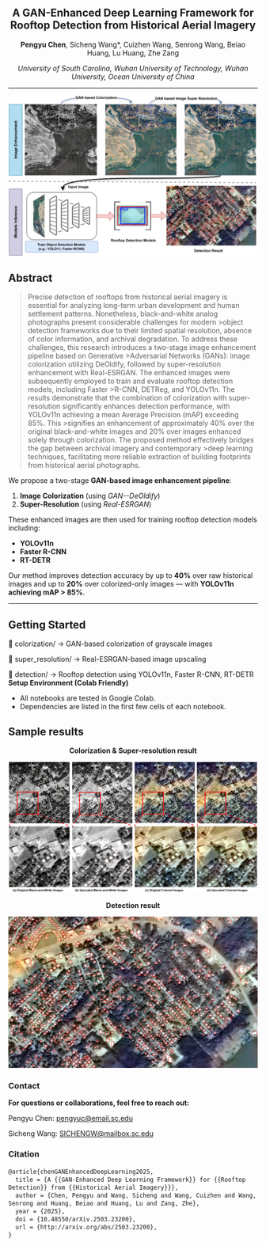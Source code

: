 <div align="center">

## A GAN-Enhanced Deep Learning Framework for Rooftop Detection from Historical Aerial Imagery

**Pengyu Chen**, Sicheng Wang*, Cuizhen Wang, Senrong Wang, Beiao Huang, Lu Huang, Zhe Zang  

*University of South Carolina, Wuhan University of Technology, Wuhan University, Ocean University of China*  

---

![](docs/framework.png)
</div>

## Abstract

>Precise detection of rooftops from historical aerial imagery is essential for analyzing long-term urban development and human settlement patterns. Nonetheless, black-and-white analog photographs present considerable challenges for modern >object detection frameworks due to their limited spatial resolution, absence of color information, and archival degradation. To address these challenges, this research introduces a two-stage image enhancement pipeline based on Generative >Adversarial Networks (GANs): image colorization utilizing DeOldify, followed by super-resolution enhancement with Real-ESRGAN. The enhanced images were subsequently employed to train and evaluate rooftop detection models, including Faster >R-CNN, DETReg, and YOLOv11n. The results demonstrate that the combination of colorization with super-resolution significantly enhances detection performance, with YOLOv11n achieving a mean Average Precision (mAP) exceeding 85\%. This >signifies an enhancement of approximately 40\% over the original black-and-white images and 20\% over images enhanced solely through colorization. The proposed method effectively bridges the gap between archival imagery and contemporary >deep learning techniques, facilitating more reliable extraction of building footprints from historical aerial photographs.

We propose a two-stage **GAN-based image enhancement pipeline**:
1. **Image Colorization** (using *GAN--DeOldify*)
2. **Super-Resolution** (using *Real-ESRGAN*)

These enhanced images are then used for training rooftop detection models including:
- **YOLOv11n**
- **Faster R-CNN**
- **RT-DETR**

Our method improves detection accuracy by up to **40%** over raw historical images and up to **20%** over colorized-only images — with **YOLOv11n achieving mAP > 85%**.

---


## Getting Started
📁 colorization/         → GAN-based colorization of grayscale images

📁 super_resolution/     → Real-ESRGAN-based image upscaling

📁 detection/            → Rooftop detection using YOLOv11n, Faster R-CNN, RT-DETR
**Setup Environment (Colab Friendly)**
- All notebooks are tested in Google Colab.
- Dependencies are listed in the first few cells of each notebook.

## Sample results


<div align="center">
  
**Colorization & Super-resolution result**
  
![](docs/upscaled_combined.png)
</div>

<div align="center">

  **Detection result**  
  
  <img src="docs/test_results.png" alt="Test Results" width="700"/>
</div>


### Contact
**For questions or collaborations, feel free to reach out:**

Pengyu Chen: pengyuc@email.sc.edu 

Sicheng Wang: SICHENGW@mailbox.sc.edu


### Citation
```
@article{chenGANEnhancedDeepLearning2025,
  title = {A {{GAN-Enhanced Deep Learning Framework}} for {{Rooftop Detection}} from {{Historical Aerial Imagery}}},
  author = {Chen, Pengyu and Wang, Sicheng and Wang, Cuizhen and Wang, Senrong and Huang, Beiao and Huang, Lu and Zang, Zhe},
  year = {2025},
  doi = {10.48550/arXiv.2503.23200},
  url = {http://arxiv.org/abs/2503.23200},
}
```
